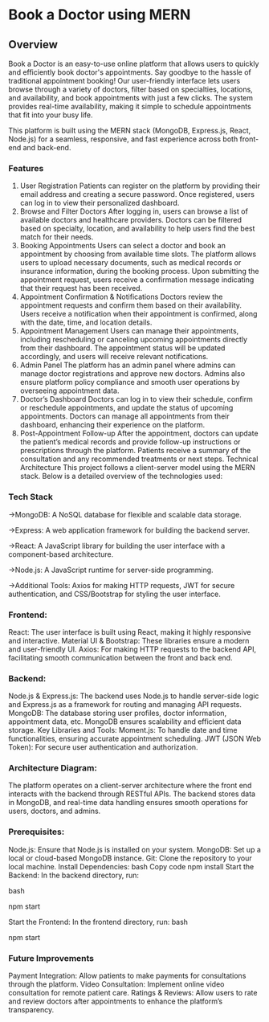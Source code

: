 # Book a Doctor using MERN
## Overview
Book a Doctor is an easy-to-use online platform that allows users to quickly and efficiently book doctor's appointments. Say goodbye to the hassle of traditional appointment booking! Our user-friendly interface lets users browse through a variety of doctors, filter based on specialties, locations, and availability, and book appointments with just a few clicks. The system provides real-time availability, making it simple to schedule appointments that fit into your busy life.

This platform is built using the MERN stack (MongoDB, Express.js, React, Node.js) for a seamless, responsive, and fast experience across both front-end and back-end.

### Features
1. User Registration
Patients can register on the platform by providing their email address and creating a secure password.
Once registered, users can log in to view their personalized dashboard.
2. Browse and Filter Doctors
After logging in, users can browse a list of available doctors and healthcare providers.
Doctors can be filtered based on specialty, location, and availability to help users find the best match for their needs.
3. Booking Appointments
Users can select a doctor and book an appointment by choosing from available time slots.
The platform allows users to upload necessary documents, such as medical records or insurance information, during the booking process.
Upon submitting the appointment request, users receive a confirmation message indicating that their request has been received.
4. Appointment Confirmation & Notifications
Doctors review the appointment requests and confirm them based on their availability.
Users receive a notification when their appointment is confirmed, along with the date, time, and location details.
5. Appointment Management
Users can manage their appointments, including rescheduling or canceling upcoming appointments directly from their dashboard.
The appointment status will be updated accordingly, and users will receive relevant notifications.
6. Admin Panel
The platform has an admin panel where admins can manage doctor registrations and approve new doctors.
Admins also ensure platform policy compliance and smooth user operations by overseeing appointment data.
7. Doctor’s Dashboard
Doctors can log in to view their schedule, confirm or reschedule appointments, and update the status of upcoming appointments.
Doctors can manage all appointments from their dashboard, enhancing their experience on the platform.
8. Post-Appointment Follow-up
After the appointment, doctors can update the patient’s medical records and provide follow-up instructions or prescriptions through the platform.
Patients receive a summary of the consultation and any recommended treatments or next steps.
Technical Architecture
This project follows a client-server model using the MERN stack. Below is a detailed overview of the technologies used:

### Tech Stack

->MongoDB: A NoSQL database for flexible and scalable data storage.

->Express: A web application framework for building the backend server.

->React: A JavaScript library for building the user interface with a component-based architecture.

->Node.js: A JavaScript runtime for server-side programming.

->Additional Tools: Axios for making HTTP requests, JWT for secure authentication, and CSS/Bootstrap for styling the user interface.

### Frontend:
React: The user interface is built using React, making it highly responsive and interactive.
Material UI & Bootstrap: These libraries ensure a modern and user-friendly UI.
Axios: For making HTTP requests to the backend API, facilitating smooth communication between the front and back end.

### Backend:
Node.js & Express.js: The backend uses Node.js to handle server-side logic and Express.js as a framework for routing and managing API requests.
MongoDB: The database storing user profiles, doctor information, appointment data, etc. MongoDB ensures scalability and efficient data storage.
Key Libraries and Tools:
Moment.js: To handle date and time functionalities, ensuring accurate appointment scheduling.
JWT (JSON Web Token): For secure user authentication and authorization.
### Architecture Diagram:
The platform operates on a client-server architecture where the front end interacts with the backend through RESTful APIs. The backend stores data in MongoDB, and real-time data handling ensures smooth operations for users, doctors, and admins.


### Prerequisites:
Node.js: Ensure that Node.js is installed on your system.
MongoDB: Set up a local or cloud-based MongoDB instance.
Git: Clone the repository to your local machine.
Install Dependencies:
bash
Copy code
npm install
Start the Backend:
In the backend directory, run:

bash

npm start

Start the Frontend:
In the frontend directory, run:
bash

npm start


### Future Improvements
Payment Integration: Allow patients to make payments for consultations through the platform.
Video Consultation: Implement online video consultation for remote patient care.
Ratings & Reviews: Allow users to rate and review doctors after appointments to enhance the platform’s transparency.
